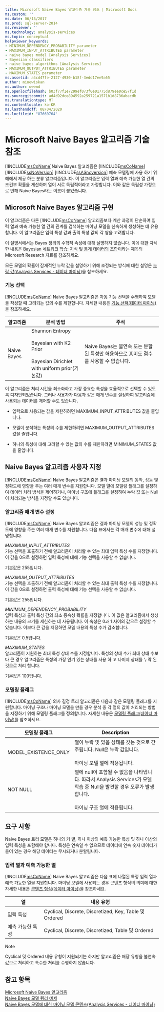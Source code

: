 ```yaml
---
title: Microsoft Naive Bayes 알고리즘 기술 참조 | Microsoft Docs
ms.custom: ''
ms.date: 06/13/2017
ms.prod: sql-server-2014
ms.reviewer: ''
ms.technology: analysis-services
ms.topic: conceptual
helpviewer_keywords:
- MINIMUM_DEPENDENCY_PROBABILITY parameter
- MAXIMUM_INPUT_ATTRIBUTES parameter
- naive bayes model [Analysis Services]
- Bayesian classifiers
- naive bayes algorithms [Analysis Services]
- MAXIMUM_OUTPUT_ATTRIBUTES parameter
- MAXIMUM_STATES parameter
ms.assetid: a4cd47fe-2127-4930-b18f-3edd17ee9a65
author: minewiskan
ms.author: owend
ms.openlocfilehash: b03f77f1e7299ef073f0e01775d879ee0ce57f1d
ms.sourcegitcommit: ad4d92dce894592a259721a1571b1d8736abacdb
ms.translationtype: MT
ms.contentlocale: ko-KR
ms.lasthandoff: 08/04/2020
ms.locfileid: "87660764"
---
```

# <a name="microsoft-naive-bayes-algorithm-technical-reference"></a>Microsoft Naive Bayes 알고리즘 기술 참조
  [!INCLUDE[msCoName](../../includes/msconame-md.md)]Naive Bayes 알고리즘은 [!INCLUDE[msCoName](../../includes/msconame-md.md)] [!INCLUDE[ssNoVersion](../../includes/ssnoversion-md.md)] [!INCLUDE[ssASnoversion](../../includes/ssasnoversion-md.md)] 예측 모델링에 사용 하기 위해에서 제공 하는 분류 알고리즘입니다. 이 알고리즘은 입력 열과 예측 가능한 열 간의 조건부 확률을 계산하며 열이 서로 독립적이라고 가정합니다. 이와 같은 독립성 가정으로 인해 Naive Bayes라는 이름이 붙었습니다.  
  
## <a name="implementation-of-the-microsoft-naive-bayes-algorithm"></a>Microsoft Naive Bayes 알고리즘 구현  
 이 알고리즘은 다른 [!INCLUDE[msCoName](../../includes/msconame-md.md)] 알고리즘보다 계산 과정이 단순하여 입력 열과 예측 가능한 열 간의 관계를 검색하는 마이닝 모델을 신속하게 생성하는 데 유용합니다. 이 알고리즘은 입력 특성 값과 출력 특성 값의 각 쌍을 고려합니다.  
  
 이 설명서에서는 Bayes 정리의 수학적 속성에 대해 설명하지 않습니다. 이에 대한 자세한 내용은 [Bayesian 네트워크 학습: 지식 및 통계 데이터의 조합](https://go.microsoft.com/fwlink/?LinkId=207029)이라는 제목의 Microsoft Research 자료를 참조하세요.  
  
 모든 모델의 확률이 잠재적인 누락 값을 설명하기 위해 조정되는 방식에 대한 설명은 [누락 값&#40;Analysis Services - 데이터 마이닝&#41;](missing-values-analysis-services-data-mining.md)을 참조하세요.  
  
### <a name="feature-selection"></a>기능 선택  
 [!INCLUDE[msCoName](../../includes/msconame-md.md)] Naive Bayes 알고리즘은 자동 기능 선택을 수행하여 모델을 작성할 때 고려되는 값의 수를 제한합니다. 자세한 내용은 [기능 선택&#40;데이터 마이닝&#41;](feature-selection-data-mining.md)을 참조하세요.  
  
|알고리즘|분석 방법|주석|  
|---------------|------------------------|--------------|  
|Naive Bayes|Shannon Entropy<br /><br /> Bayesian with K2 Prior<br /><br /> Bayesian Dirichlet with uniform prior(기본값)|Naive Bayes는 불연속 또는 분할된 특성만 허용하므로 흥미도 점수를 사용할 수 없습니다.|  
  
 이 알고리즘은 처리 시간을 최소화하고 가장 중요한 특성을 효율적으로 선택할 수 있도록 디자인되었습니다. 그러나 사용자가 다음과 같은 매개 변수를 설정하여 알고리즘에 사용되는 데이터를 제어할 수도 있습니다.  
  
-   입력으로 사용되는 값을 제한하려면 MAXIMUM_INPUT_ATTRIBUTES 값을 줄입니다.  
  
-   모델이 분석하는 특성의 수를 제한하려면 MAXIMUM_OUTPUT_ATTRIBUTES 값을 줄입니다.  
  
-   하나의 특성에 대해 고려할 수 있는 값의 수를 제한하려면 MINIMUM_STATES 값을 줄입니다.  
  
## <a name="customizing-the-naive-bayes-algorithm"></a>Naive Bayes 알고리즘 사용자 지정  
 [!INCLUDE[msCoName](../../includes/msconame-md.md)] Naive Bayes 알고리즘은 결과 마이닝 모델의 동작, 성능 및 정확도에 영향을 주는 여러 매개 변수를 지원합니다. 모델 열에 모델링 플래그를 설정하여 데이터 처리 방식을 제어하거나, 마이닝 구조에 플래그를 설정하여 누락 값 또는 Null이 처리되는 방식을 지정할 수도 있습니다.  
  
### <a name="setting-algorithm-parameters"></a>알고리즘 매개 변수 설정  
 [!INCLUDE[msCoName](../../includes/msconame-md.md)] Naive Bayes 알고리즘은 결과 마이닝 모델의 성능 및 정확도에 영향을 주는 여러 매개 변수를 지원합니다. 다음 표에서는 각 매개 변수에 대해 설명합니다.  
  
 *MAXIMUM_INPUT_ATTRIBUTES*  
 기능 선택을 호출하기 전에 알고리즘이 처리할 수 있는 최대 입력 특성 수를 지정합니다. 이 값을 0으로 설정하면 입력 특성에 대해 기능 선택을 사용할 수 없습니다.  
  
 기본값은 255입니다.  
  
 *MAXIMUM_OUTPUT_ATTRIBUTES*  
 기능 선택을 호출하기 전에 알고리즘이 처리할 수 있는 최대 출력 특성 수를 지정합니다. 이 값을 0으로 설정하면 출력 특성에 대해 기능 선택을 사용할 수 없습니다.  
  
 기본값은 255입니다.  
  
 *MINIMUM_DEPENDENCY_PROBABILITY*  
 입력 특성과 출력 특성 간의 최소 종속성 확률을 지정합니다. 이 값은 알고리즘에서 생성하는 내용의 크기를 제한하는 데 사용됩니다. 이 속성은 0과 1 사이의 값으로 설정할 수 있습니다. 이보다 큰 값을 지정하면 모델 내용의 특성 수가 감소합니다.  
  
 기본값은 0.5입니다.  
  
 *MAXIMUM_STATES*  
 알고리즘이 지원하는 최대 특성 상태 수를 지정합니다. 특성의 상태 수가 최대 상태 수보다 큰 경우 알고리즘은 특성의 가장 인기 있는 상태를 사용 하 고 나머지 상태를 누락 된 것으로 처리 합니다.  
  
 기본값은 100입니다.  
  
### <a name="modeling-flags"></a>모델링 플래그  
 [!INCLUDE[msCoName](../../includes/msconame-md.md)] 의사 결정 트리 알고리즘은 다음과 같은 모델링 플래그를 지원합니다. 마이닝 구조나 마이닝 모델을 만들 경우 분석 중 각 열의 값이 처리되는 방법을 지정하기 위해 모델링 플래그를 정의합니다. 자세한 내용은 [모델링 플래그&#40;데이터 마이닝&#41;](modeling-flags-data-mining.md)를 참조하세요.  
  
|모델링 플래그|Description|  
|-------------------|-----------------|  
|MODEL_EXISTENCE_ONLY|열이 누락 및 있음 상태를 갖는 것으로 간주됩니다. Null은 누락 값입니다.<br /><br /> 마이닝 모델 열에 적용됩니다.|  
|NOT NULL|열에 null이 포함될 수 없음을 나타냅니다. 따라서 Analysis Services가 모델 학습 중 Null을 발견할 경우 오류가 발생합니다.<br /><br /> 마이닝 구조 열에 적용됩니다.|  
  
## <a name="requirements"></a>요구 사항  
 Naive Bayes 트리 모델은 하나의 키 열, 하나 이상의 예측 가능한 특성 및 하나 이상의 입력 특성을 포함해야 합니다. 특성은 연속일 수 없으므로 데이터에 연속 숫자 데이터가 들어 있는 경우 해당 데이터는 무시되거나 분할됩니다.  
  
### <a name="input-and-predictable-columns"></a>입력 열과 예측 가능한 열  
 [!INCLUDE[msCoName](../../includes/msconame-md.md)] Naive Bayes 알고리즘은 다음 표에 나열된 특정 입력 열과 예측 가능한 열을 지원합니다. 마이닝 모델에 사용되는 경우 콘텐츠 형식의 의미에 대한 자세한 내용은 [콘텐츠 형식&#40;데이터 마이닝&#41;](content-types-data-mining.md)을 참조하세요.  
  
|열|내용 유형|  
|------------|-------------------|  
|입력 특성|Cyclical, Discrete, Discretized, Key, Table 및 Ordered|  
|예측 가능한 특성|Cyclical, Discrete, Discretized, Table 및 Ordered|  
  
> [!NOTE]  
>  Cyclical  및 Ordered  내용 유형이 지원되기는 하지만 알고리즘은 해당 유형을 불연속 값으로 처리하고 특수한 처리를 수행하지 않습니다.  
  
## <a name="see-also"></a>참고 항목  
 [Microsoft Naive Bayes 알고리즘](microsoft-naive-bayes-algorithm.md)   
 [Naive Bayes 모델 쿼리 예제](naive-bayes-model-query-examples.md)   
 [Naive Bayes 모델에 대한 마이닝 모델 콘텐츠&#40;Analysis Services - 데이터 마이닝&#41;](mining-model-content-for-naive-bayes-models-analysis-services-data-mining.md)  
  
  
